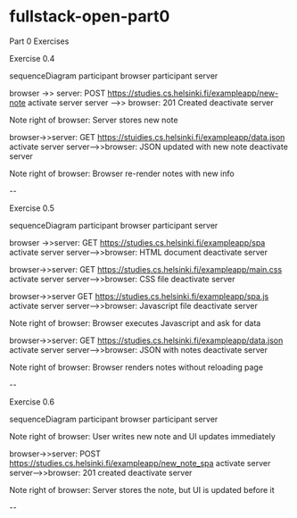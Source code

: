 # fullstack-open-part0
Part 0 Exercises


Exercise 0.4

sequenceDiagram
  participant browser
  participant server

  browser ->> server: POST https://studies.cs.helsinki.fi/exampleapp/new-note
  activate server
  server -->> browser: 201 Created
  deactivate server

  Note right of browser: Server stores new note

  browser->>server: GET https://stuidies.cs.helsinki.fi/exampleapp/data.json
  activate server
  server-->>browser: JSON updated with new note
  deactivate server

  Note right of browser: Browser re-render notes with new info

--

Exercise 0.5

sequenceDiagram
  participant browser
  participant server
  
  browser ->>server: GET https://studies.cs.helsinki.fi/exampleapp/spa
  activate server
  server-->>browser: HTML document
  deactivate server

  browser->>server: GET https://studies.cs.helsinki.fi/exampleapp/main.css
  activate server
  server-->>browser: CSS file
  deactivate server

  browser->>server GET https://studies.cs.helsinki.fi/exampleapp/spa.js
  activate server
  server-->>browser: Javascript file
  deactivate server

  Note right of browser: Browser executes Javascript and ask for data

  browser->>server: GET https://studies.cs.helsinki.fi/exampleapp/data.json
  activate server
  server-->>browser: JSON with notes
  deactivate server

  Note right of browser: Browser renders notes without reloading page

--

Exercise 0.6

sequenceDiagram
  participant browser
  participant server

  Note right of browser: User writes new note and UI updates immediately 

  browser->>server: POST https://studies.cs.helsinki.fi/exampleapp/new_note_spa
  activate server
  server-->>browser: 201 created
  deactivate server

  Note right of browser: Server stores the note, but UI is updated before it

--

